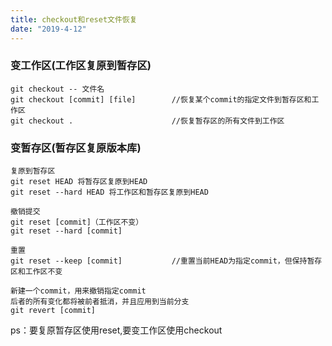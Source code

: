 ```yaml
---
title: checkout和reset文件恢复
date: "2019-4-12"
---
```



### 变工作区(工作区复原到暂存区)
```
git checkout -- 文件名
git checkout [commit] [file]        //恢复某个commit的指定文件到暂存区和工作区
git checkout .                      //恢复暂存区的所有文件到工作区
```

### 变暂存区(暂存区复原版本库)
```
复原到暂存区
git reset HEAD 将暂存区复原到HEAD
git reset --hard HEAD 将工作区和暂存区复原到HEAD

撤销提交
git reset [commit]（工作区不变）
git reset --hard [commit]

重置
git reset --keep [commit]           //重置当前HEAD为指定commit，但保持暂存区和工作区不变

新建一个commit，用来撤销指定commit
后者的所有变化都将被前者抵消，并且应用到当前分支
git revert [commit]
```

ps：要复原暂存区使用reset,要变工作区使用checkout

